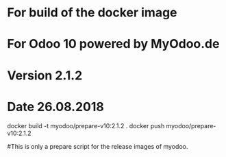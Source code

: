 # For build of the docker image
# For Odoo 10 powered by MyOdoo.de
# Version 2.1.2
# Date 26.08.2018
docker build -t myodoo/prepare-v10:2.1.2 .
docker push myodoo/prepare-v10:2.1.2

#This is only a prepare script for the release images of myodoo.
